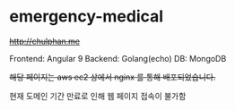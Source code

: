 # emergency-medical

~~http://chulphan.me~~

Frontend: Angular 9
Backend: Golang(echo)
DB: MongoDB

~~해당 페이지는 aws ec2 상에서 nginx 를 통해 배포되었습니다.~~

현재 도메인 기간 만료로 인해 웹 페이지 접속이 불가함
